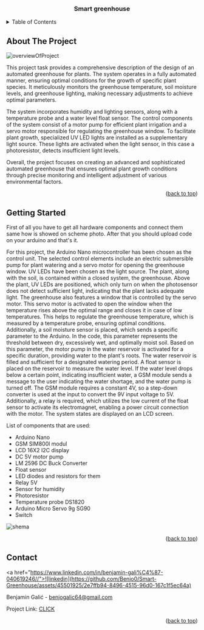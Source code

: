 
<a name="readme-top"></a>



<br />
<div align="center">




<h3 align="center">Smart greenhouse</h3>

</div>

<details>
  <summary>Table of Contents</summary>
  <ol>
    <li>
      <a href="#about-the-project">About The Project</a>
    </li>
    <li>
      <a href="#getting-started">Getting Started</a>
    </li>
    <li><a href="#usage">Usage</a></li>
    <li><a href="#contact">Contact</a></li>
    <li><a href="#acknowledgments">Acknowledgments</a></li>
  </ol>
</details>




## About The Project

![overviewOfProject](https://github.com/Benjo0/Smart-Greenhouse/assets/45501925/27b705b8-b67f-4d14-8ec7-137841bc7698)


This project task provides a comprehensive description of the design of an automated greenhouse for plants. The system operates in a fully automated manner, ensuring optimal conditions for the growth of specific plant species. It meticulously monitors the greenhouse temperature, soil moisture levels, and greenhouse lighting, making necessary adjustments to achieve optimal parameters. 

The system incorporates humidity and lighting sensors, along with a temperature probe and a water level float sensor. The control components of the system consist of a motor pump for efficient plant irrigation and a servo motor responsible for regulating the greenhouse window. To facilitate plant growth, specialized UV LED lights are installed as a supplementary light source. These lights are activated when the light sensor, in this case a photoresistor, detects insufficient light levels.

Overall, the project focuses on creating an advanced and sophisticated automated greenhouse that ensures optimal plant growth conditions through precise monitoring and intelligent adjustment of various environmental factors.

<p align="right">(<a href="#readme-top">back to top</a>)</p>




## Getting Started

First of all you have to get all hardware components and connect them same how is showed on scheme photo. 
After that you should upload code on your arduino and that's it.





For this project, the Arduino Nano microcontroller has been chosen as the control unit. The selected control elements include an electric submersible pump for plant watering and a servo motor for opening the greenhouse window. UV LEDs have been chosen as the light source. The plant, along with the soil, is contained within a closed system, the greenhouse. Above the plant, UV LEDs are positioned, which only turn on when the photosensor does not detect sufficient light, indicating that the plant lacks adequate light. The greenhouse also features a window that is controlled by the servo motor. This servo motor is activated to open the window when the temperature rises above the optimal range and closes it in case of low temperatures. This helps to regulate the greenhouse temperature, which is measured by a temperature probe, ensuring optimal conditions. Additionally, a soil moisture sensor is placed, which sends a specific parameter to the Arduino. In the code, this parameter represents the threshold between dry, excessively wet, and optimally moist soil. Based on this parameter, the motor pump in the water reservoir is activated for a specific duration, providing water to the plant's roots. The water reservoir is filled and sufficient for a designated watering period. A float sensor is placed on the reservoir to measure the water level. If the water level drops below a certain point, indicating insufficient water, a GSM module sends a message to the user indicating the water shortage, and the water pump is turned off. The GSM module requires a constant 4V, so a step-down converter is used at the input to convert the 9V input voltage to 5V. Additionally, a relay is required, which utilizes the low current of the float sensor to activate its electromagnet, enabling a power circuit connection with the motor. The system states are displayed on an LCD screen.

List of components that are used: 
    <ul>
    <li>Arduino Nano</li>
    <li>GSM SIM800l modul</li>
    <li>LCD 16X2 I2C display</li>
    <li> DC 5V motor pump</li>
    <li> LM 2596 DC Buck Converter</li>
    <li> Float sensor</li>
    <li> LED diodes and resistors for them</li>
    <li> Relay 5V </li>
    <li> Sensor for humidity </li>
    <li> Photoresistor </li>
    <li> Temperature probe DS1820</li>
    <li> Arduino Micro Servo 9g SG90 </li>
    <li> Switch </li>
    </ul>

![shema](https://github.com/Benjo0/Smart-Greenhouse/assets/45501925/1b3a7596-a190-48da-9d92-1eb06b3b3527)

<p align="right">(<a href="#readme-top">back to top</a>)</p>








## Contact
<a href=”https://www.linkedin.com/in/benjamin-gali%C4%87-040619246//">![linkedin](https://github.com/Benjo0/Smart-Greenhouse/assets/45501925/2e7ffb94-8496-4515-96d0-167c1f5ec64a)</a>

Benjamin Galić -  benjogalic64@gmail.com

Project Link: [CLICK](https://github.com/Benjo0/Smart-Greenhouse.git)

<p align="right">(<a href="#readme-top">back to top</a>)</p>



